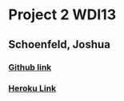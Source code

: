 # Project 2 WDI13

## Schoenfeld, Joshua

### [Github link](https://github.com/Brocier/project2WDI13)

### [Heroku Link](https://schoenfeld-project2-wdi13.herokuapp.com/)

